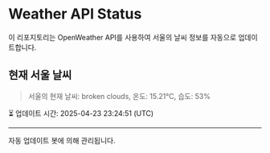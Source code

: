 
# Weather API Status

이 리포지토리는 OpenWeather API를 사용하여 서울의 날씨 정보를 자동으로 업데이트합니다.

## 현재 서울 날씨
> 서울의 현재 날씨: broken clouds, 온도: 15.21°C, 습도: 53%

⏳ 업데이트 시간: 2025-04-23 23:24:51 (UTC)

---
자동 업데이트 봇에 의해 관리됩니다.
